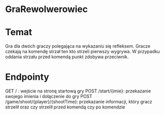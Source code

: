 # GraRewolwerowiec
# Temat 
Gra dla dwóch graczy polegająca na wykazaniu się refleksem. Gracze czekają na komendę strzał ten kto strzeli pierwszy wygrywa. W przypadku oddania strzału przed komendą punkt zdobywa przeciwnik.
# Endpointy 
GET / : wejście na stronę startową gry
POST /start/{imie}: przekazanie swojego imienia i dołączenie do gry
POST /game/shoot/{player}/{shootTime}: przekazanie informacji, który gracz strzelił oraz czy strzelił przed komendą czy po komendzie


